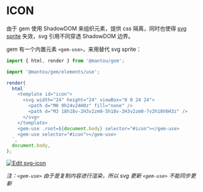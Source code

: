 # ICON

由于 gem 使用 ShadowDOM 来组织元素，提供 css 隔离，同时也使得 [svg sprite](https://css-tricks.com/svg-sprites-use-better-icon-fonts/) 失效，svg 引用不同穿透 ShadowDOM 边界。

gem 有一个内置元素 `<gem-use>`，来用替代 svg sprite：

```js
import { html, render } from '@mantou/gem';

import '@mantou/gem/elements/use';

render(
  html`
    <template id="icon">
      <svg width="24" height="24" viewBox="0 0 24 24">
        <path d="M0 0h24v24H0z" fill="none" />
        <path d="M3 18h18v-2H3v2zm0-5h18v-2H3v2zm0-7v2h18V6H3z" />
      </svg>
    </template>
    <gem-use .root=${document.body} selector="#icon"></gem-use>
    <gem-use selector="#icon"></gem-use>
  `,
  document.body,
);
```

[![Edit svg-icon](https://codesandbox.io/static/img/play-codesandbox.svg)](https://codesandbox.io/s/gem-route-tb4v6?fontsize=14&hidenavigation=1&theme=dark)

_注：`<gem-use>` 由于是复制内容进行渲染，所以 svg 更新 `<gem-use>` 不能同步更新_
